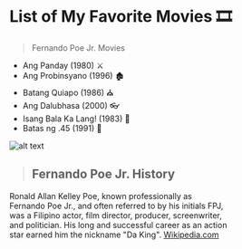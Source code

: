 # List of My Favorite Movies 🎞️

> Fernando Poe Jr. Movies
- Ang Panday (1980) ⚔️
- Ang Probinsyano (1996) 🏚️
- Batang Quiapo (1986) ⛪
- Ang Dalubhasa (2000) 👓
- Isang Bala Ka Lang! (1983) 🔫
- Batas ng .45 (1991) 🔫

![alt text](https://www.themoviedb.org/t/p/w500/nHIr0Grq0mrPyd1Ym2RSZO5VX9X.jpg)

> ## Fernando Poe Jr. History

Ronald Allan Kelley Poe, known professionally as <br/>
Fernando Poe Jr., and often referred to by his initials FPJ, <br/>
was a Filipino actor, film director, producer, screenwriter, <br/>
and politician. His long and successful career as an action <br/>
star earned him the nickname "Da King". [Wikipedia.com](https://en.wikipedia.org/wiki/Fernando_Poe_Jr.)
